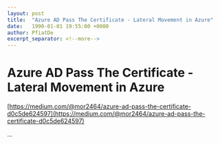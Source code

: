 ```yaml
---
layout: post
title:  "Azure AD Pass The Certificate - Lateral Movement in Azure"
date:   1990-01-01 19:55:00 +0000
author: PfiatDe
excerpt_separator: <!--more-->
---
```


# Azure AD Pass The Certificate - Lateral Movement in Azure
[https://medium.com/@mor2464/azure-ad-pass-the-certificate-d0c5de624597](https://medium.com/@mor2464/azure-ad-pass-the-certificate-d0c5de624597)

...
<!--more-->
